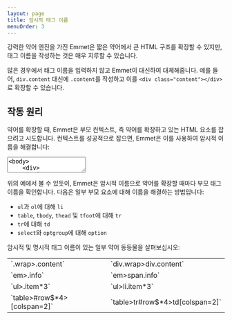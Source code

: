 ```yaml
---
layout: page
title: 암시적 태그 이름
menuOrder: 3
---
```


강력한 약어 엔진을 가진 Emmet은 짧은 약어에서 큰 HTML 구조를 확장할 수 있지만, 태그 이름을 작성하는 것은 매우 지루할 수 있습니다.

많은 경우에서 태그 이름을 입력하지 않고 Emmet이 대신하여 대체해줍니다. 예를 들어, `div.content` 대신에 `.content`를 작성하고 이를 `<div class="content"></div>`로 확장할 수 있습니다.

## 작동 원리

약어를 확장할 때, Emmet은 부모 컨텍스트, 즉 약어를 확장하고 있는 HTML 요소를 잡으려고 시도합니다. 컨텍스트를 성공적으로 잡으면, Emmet은 이를 사용하여 암시적 이름을 해결합니다:

<textarea class="movie-def">
&lt;body&gt;
	&lt;div&gt;
		|
	&lt;/div&gt;
	
	&lt;span&gt;&lt;/span&gt;
	
	&lt;ul class="nav"&gt;
		|
	&lt;/ul&gt;
	
&lt;/body&gt;
~~~
type: .item
wait: 1000
tooltip: Expanding abbreviation inside block element, default tag name is *div*
run: emmet.expand_abbreviation
wait: 1000
moveTo: 5:10
type: .item
tooltip: Expanding abbreviation inside inline element, default tag name is *span*
run: emmet.expand_abbreviation
wait: 1000
moveTo: 8:8
type: .item
tooltip: Expanding abbreviation inside list, default tag name is *li*
run: emmet.expand_abbreviation
</textarea>

위의 예에서 볼 수 있듯이, Emmet은 암시적 이름으로 약어를 확장할 때마다 부모 태그 이름을 확인합니다. 다음은 일부 부모 요소에 대해 이름을 해결하는 방법입니다:

- `ul`과 `ol`에 대해 `li`
- `table`, `tbody`, `thead` 및 `tfoot`에 대해 `tr`
- `tr`에 대해 `td`
- `select`와 `optgroup`에 대해 `option`

암시적 및 명시적 태그 이름이 있는 일부 약어 동등물을 살펴보십시오:

<table>
	<tr>
		<td>`.wrap>.content`</td>
		<td>`div.wrap>div.content`</td>
	</tr>
	<tr>
		<td>`em>.info`</td>
		<td>`em>span.info`</td>
	</tr>
	<tr>
		<td>`ul>.item*3`</td>
		<td>`ul>li.item*3`</td>
	</tr>
	<tr>
		<td>`table>#row$*4>[colspan=2]`</td>
		<td>`table>tr#row$*4>td[colspan=2]`</td>
	</tr>
</table>
